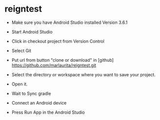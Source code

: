 # reigntest

* Make sure you have Android Studio installed
Version 3.6.1

* Start Android Studio
* Click in checkout project from Version Control
* Select Git
* Put url from button "clone or download" in [github] <https://github.com/marlaurita/reigntest.git>
* Select the directory or workspace where you want to save your project.
* Open it. 
* Wait to Sync gradle 
* Connect an Android device
* Press Run App in the Android Studio
